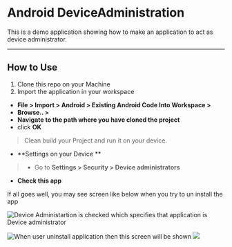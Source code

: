 Android DeviceAdministration
=====================

This is a demo application showing how to make an application to act as device administrator.

----------


How to Use
---------
1) Clone this repo on your Machine 
2) Import the application in your workspace 

 - **File > Import > Android > Existing Android Code Into Workspace >**
 - **Browse.. >**
 - **Navigate to the path where you have cloned the project**
 - click **OK**

> Clean build your Project and run it on your device.

- **Settings on your Device **
> - Go to  **Settings > Security > Device administrators**
  - **Check this app**

If all goes well, you may see screen like below when you try to un install the app

![Device Administartion is checked which specifies that application is Device administrator][1]

![When user uninstall application then this screen will be shown][2]
  ![   ][3]


  [1]: https://lh3.googleusercontent.com/SZPdk3-xXrCP8kzor_hJM6YH4q4SkEgnOYuHWnqW1w=s0
  [2]: https://lh4.googleusercontent.com/00VswIElfqTNcdsyI_CYu0Z2p6Zo5ozooJ3w7AvwrQ=s0
 
  [3]: https://lh3.googleusercontent.com/-5SfRp8rUz_g2IENVf4JnMGuf8Wdhagxh61nweST_Q=s0
